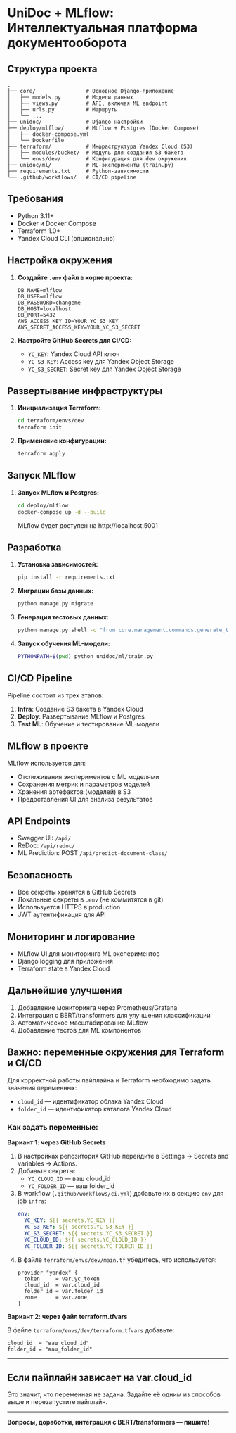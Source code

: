 # UniDoc + MLflow: Интеллектуальная платформа документооборота

## Структура проекта

```
.
├── core/                # Основное Django-приложение
│   ├── models.py        # Модели данных
│   ├── views.py         # API, включая ML endpoint
│   ├── urls.py          # Маршруты
│   └── ...
├── unidoc/              # Django настройки
├── deploy/mlflow/       # MLflow + Postgres (Docker Compose)
│   ├── docker-compose.yml
│   └── Dockerfile
├── terraform/           # Инфраструктура Yandex Cloud (S3)
│   ├── modules/bucket/  # Модуль для создания S3 бакета
│   └── envs/dev/        # Конфигурация для dev окружения
├── unidoc/ml/           # ML-эксперименты (train.py)
├── requirements.txt     # Python-зависимости
└── .github/workflows/   # CI/CD pipeline
```

## Требования

- Python 3.11+
- Docker и Docker Compose
- Terraform 1.0+
- Yandex Cloud CLI (опционально)

## Настройка окружения

1. **Создайте `.env` файл в корне проекта:**
   ```env
   DB_NAME=mlflow
   DB_USER=mlflow
   DB_PASSWORD=changeme
   DB_HOST=localhost
   DB_PORT=5432
   AWS_ACCESS_KEY_ID=YOUR_YC_S3_KEY
   AWS_SECRET_ACCESS_KEY=YOUR_YC_S3_SECRET
   ```

2. **Настройте GitHub Secrets для CI/CD:**
   - `YC_KEY`: Yandex Cloud API ключ
   - `YC_S3_KEY`: Access key для Yandex Object Storage
   - `YC_S3_SECRET`: Secret key для Yandex Object Storage

## Развертывание инфраструктуры

1. **Инициализация Terraform:**
   ```bash
   cd terraform/envs/dev
   terraform init
   ```

2. **Применение конфигурации:**
   ```bash
   terraform apply
   ```

## Запуск MLflow

1. **Запуск MLflow и Postgres:**
   ```bash
   cd deploy/mlflow
   docker-compose up -d --build
   ```
   MLflow будет доступен на http://localhost:5001

## Разработка

1. **Установка зависимостей:**
   ```bash
   pip install -r requirements.txt
   ```

2. **Миграции базы данных:**
   ```bash
   python manage.py migrate
   ```

3. **Генерация тестовых данных:**
   ```bash
   python manage.py shell -c "from core.management.commands.generate_test_data import Command; Command().handle()"
   ```

4. **Запуск обучения ML-модели:**
   ```bash
   PYTHONPATH=$(pwd) python unidoc/ml/train.py
   ```

## CI/CD Pipeline

Pipeline состоит из трех этапов:

1. **Infra**: Создание S3 бакета в Yandex Cloud
2. **Deploy**: Развертывание MLflow и Postgres
3. **Test ML**: Обучение и тестирование ML-модели

## MLflow в проекте

MLflow используется для:
- Отслеживания экспериментов с ML моделями
- Сохранения метрик и параметров моделей
- Хранения артефактов (моделей) в S3
- Предоставления UI для анализа результатов

## API Endpoints

- Swagger UI: `/api/`
- ReDoc: `/api/redoc/`
- ML Prediction: POST `/api/predict-document-class/`

## Безопасность

- Все секреты хранятся в GitHub Secrets
- Локальные секреты в `.env` (не коммитятся в git)
- Используется HTTPS в production
- JWT аутентификация для API

## Мониторинг и логирование

- MLflow UI для мониторинга ML экспериментов
- Django logging для приложения
- Terraform state в Yandex Cloud

## Дальнейшие улучшения

1. Добавление мониторинга через Prometheus/Grafana
2. Интеграция с BERT/transformers для улучшения классификации
3. Автоматическое масштабирование MLflow
4. Добавление тестов для ML компонентов

## Важно: переменные окружения для Terraform и CI/CD

Для корректной работы пайплайна и Terraform необходимо задать значения переменных:
- `cloud_id` — идентификатор облака Yandex Cloud
- `folder_id` — идентификатор каталога Yandex Cloud

### Как задать переменные:

**Вариант 1: через GitHub Secrets**
1. В настройках репозитория GitHub перейдите в Settings → Secrets and variables → Actions.
2. Добавьте секреты:
   - `YC_CLOUD_ID` — ваш cloud_id
   - `YC_FOLDER_ID` — ваш folder_id
3. В workflow (`.github/workflows/ci.yml`) добавьте их в секцию `env` для job `infra`:
   ```yaml
   env:
     YC_KEY: ${{ secrets.YC_KEY }}
     YC_S3_KEY: ${{ secrets.YC_S3_KEY }}
     YC_S3_SECRET: ${{ secrets.YC_S3_SECRET }}
     YC_CLOUD_ID: ${{ secrets.YC_CLOUD_ID }}
     YC_FOLDER_ID: ${{ secrets.YC_FOLDER_ID }}
   ```
4. В файле `terraform/envs/dev/main.tf` убедитесь, что используется:
   ```hcl
   provider "yandex" {
     token     = var.yc_token
     cloud_id  = var.cloud_id
     folder_id = var.folder_id
     zone      = var.zone
   }
   ```

**Вариант 2: через файл terraform.tfvars**

В файле `terraform/envs/dev/terraform.tfvars` добавьте:
```hcl
cloud_id  = "ваш_cloud_id"
folder_id = "ваш_folder_id"
```

---

## Если пайплайн зависает на var.cloud_id

Это значит, что переменная не задана. Задайте её одним из способов выше и перезапустите пайплайн.

---
**Вопросы, доработки, интеграция с BERT/transformers — пишите!**

